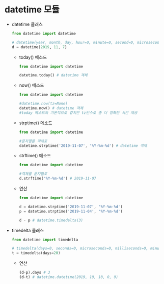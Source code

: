 # datetime 모듈

* datetime 클래스

  ```python
  from datetime import datetime
  
  # datetime(year, month, day, hour=0, minute=0, second=0, microsecond=0)
  d = datetime(2019, 11, 7)
  ```

	* today() 메소드

	  ```python
	  from datetime import datetime
	  
	  datetime.today() # datetime 객체
	  ```
	* now() 메소드
	  ```python
	  from datetime import datetime
	  
	  #datetime.now(tz=None)
	  datetime.now() # datetime 객체
	  #today 메소드와 기본적으로 같지만 tz인수로 좀 더 정확한 시간 제공
	  ```
	* strptime() 메소드

	  ```python
	  from datetime import datetime
	  
	  #문자열을 객체로
	  datetime.strptime('2019-11-07', '%Y-%m-%d') # datetime 객체
	  ```

	* strftime() 메소드

	  ```python
	  from datetime import datetime
	  
	  #객체를 문자열로
	  d.strftime('%Y-%m-%d') # 2019-11-07 
	  ```

	* 연산

	  ```python
	  from datetime import datetime
	  
	  d = datetime.strptime('2019-11-07', '%Y-%m-%d')
	  p = datetime.strptime('2019-11-04', '%Y-%m-%d')
	  
	  d - p # datetime.timedelta(3)
	  ```

* timedelta 클래스

  ```python
  from datetime import timedelta
  
  # timedelta(days=0, seconds=0, microseconds=0, milliseconds=0, minutes=0, hours=0, weeks=0)
  t = timedelta(days=20)
  ```

	* 연산

	  ```python
	  (d-p).days # 3
	  (d-t) # datetime.datetime(2019, 10, 18, 0, 0)
	  ```

  